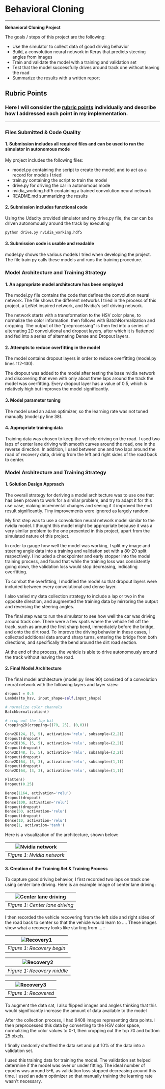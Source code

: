 # **Behavioral Cloning**
---

**Behavioral Cloning Project**

The goals / steps of this project are the following:
* Use the simulator to collect data of good driving behavior
* Build, a convolution neural network in Keras that predicts steering angles from images
* Train and validate the model with a training and validation set
* Test that the model successfully drives around track one without leaving the road
* Summarize the results with a written report


## Rubric Points
### Here I will consider the [rubric points](https://review.udacity.com/#!/rubrics/432/view) individually and describe how I addressed each point in my implementation.  

---
### Files Submitted & Code Quality

#### 1. Submission includes all required files and can be used to run the simulator in autonomous mode

My project includes the following files:
* model.py containing the script to create the model, and to act as a record for models I tried
* train.py containing the script to train the model
* drive.py for driving the car in autonomous mode
* nvidia_working.hdf5 containing a trained convolution neural network
* README.md summarizing the results

#### 2. Submission includes functional code
Using the Udacity provided simulator and my drive.py file, the car can be driven autonomously around the track by executing
```sh
python drive.py nvidia_working.hdf5
```

#### 3. Submission code is usable and readable

model.py shows the various models I tried when developing the project. The file train.py calls these models and runs the training procedure.


### Model Architecture and Training Strategy

#### 1. An appropriate model architecture has been employed

The model.py file contains the code that defines the convolution neural network. The file shows the different networks I tried in the process of this project, a LeNet inspired network, and Nvidia's self driving network.

The network starts with a transformation to the HSV color plane, to normalize the color information. then follows with BatchNormalization and cropping. The output of the "preprocessing" is then fed into a series of alternating 2D convolutional and dropout layers, after which it is flattened and fed into a series of alternating Dense and Dropout layers.

#### 2. Attempts to reduce overfitting in the model

The model contains dropout layers in order to reduce overfitting (model.py lines 112-130).

The dropout was added to the model after testing the base nvidia network and discovering that even with only about three laps around the track the model was overfitting. Every dropout layer has a value of 0.5, which is relatively high but improves the model significantly.

#### 3. Model parameter tuning

The model used an adam optimizer, so the learning rate was not tuned manually (model.py line 38).

#### 4. Appropriate training data

Training data was chosen to keep the vehicle driving on the road. I used two laps of center lane driving with smooth curves around the road, one in the reverse direction. In addition, I used between one and two laps around the road of recovery data, driving from the left and right sides of the road back to center.

### Model Architecture and Training Strategy

#### 1. Solution Design Approach

The overall strategy for deriving a model architecture was to use one that has been proven to work for a similar problem, and try to adapt it for this use case, making incremental changes and seeing if it improved the end result significantly. Tiny improvements were ignored as largely random.

My first step was to use a convolution neural network model similar to the nvidia model. I thought this model might be appropriate because it was a very similar problem to the one presented in this project, apart from the simulated nature of this project.

In order to gauge how well the model was working, I split my image and steering angle data into a training and validation set with a 80-20 split respectively. I included a checkpointer and early stopper into the model training process, and found that while the training loss was consistently going down, the validation loss would stop decreasing, indicating overfitting.

To combat the overfitting, I modified the model so that dropout layers were included between every convolutional and dense layer.

I also varied my data collection strategy to include a lap or two in the opposite direction, and augmented the training data by mirroring the output and reversing the steering angles.

The final step was to run the simulator to see how well the car was driving around track one. There were a few spots where the vehicle fell off the track, such as around the first sharp bend, immediately before the bridge, and onto the dirt road. To improve the driving behavior in these cases, I collected additional data around sharp turns, entering the bridge from both directions, and specifically the bend around the dirt road section.

At the end of the process, the vehicle is able to drive autonomously around the track without leaving the road.

#### 2. Final Model Architecture

The final model architecture (model.py lines 90) consisted of a convolution neural network with the following layers and layer sizes:

```python
dropout = 0.5
Lambda(to_hsv, input_shape=self.input_shape)

# normalize color channels
BatchNormalization()

# crop out the top bit
Cropping2D(cropping=((70, 25), (0,0)))

Conv2D(24, (5, 5), activation='relu', subsample=(2,2))
Dropout(dropout)
Conv2D(36, (5, 5), activation='relu', subsample=(2,2))
Dropout(dropout)
Conv2D(48, (5, 5), activation='relu', subsample=(2,2))
Dropout(dropout)
Conv2D(64, (3, 3), activation='relu', subsample=(1,1))
Dropout(dropout)
Conv2D(64, (3, 3), activation='relu', subsample=(1,1))

Flatten()
Dropout(0.25)

Dense(1164, activation='relu')
Dropout(dropout)
Dense(100, activation='relu')
Dropout(dropout)
Dense(50, activation='relu')
Dropout(dropout)
Dense(10, activation='relu')
Dense(1, activation='tanh')
```

Here is a visualization of the architecture, shown below:

|![Nvidia network](https://devblogs.nvidia.com/wp-content/uploads/2016/08/cnn-architecture-624x890.png)|
|:---:|
|*Figure 1: Nvidia network*|

#### 3. Creation of the Training Set & Training Process

To capture good driving behavior, I first recorded two laps on track one using center lane driving. Here is an example image of center lane driving:

|![Center lane driving](./images/center_lane.png)|
|:---:|
|*Figure 1: Center lane driving*|

I then recorded the vehicle recovering from the left side and right sides of the road back to center so that the vehicle would learn to .... These images show what a recovery looks like starting from ... :

|![Recovery1](./images/recovery1.png)|
|:---:|
|*Figure 1: Recovery begin*|

|![Recovery2](./images/recovery2.png)|
|:---:|
|*Figure 1: Recovery middle*|

|![Recovery3](./images/center_lane.png)|
|:---:|
|*Figure 1: Recovered*|


To augment the data sat, I also flipped images and angles thinking that this would significantly increase the amount of data available to the model

After the collection process, I had 9408 images representing data points. I then preprocessed this data by converting to the HSV color space, normalizing the color values to 0-1, then cropping out the top 70 and bottom 25 pixels.

I finally randomly shuffled the data set and put 10% of the data into a validation set.

I used this training data for training the model. The validation set helped determine if the model was over or under fitting. The ideal number of epochs was around 5-6, as validation loss stopped decreasing around this time. I used an adam optimizer so that manually training the learning rate wasn't necessary.
